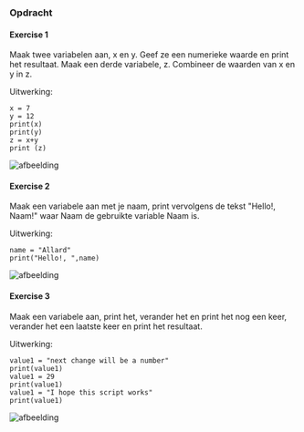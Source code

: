 ### Opdracht

#### Exercise 1

Maak twee variabelen aan, x en y. Geef ze een numerieke waarde en print het resultaat. Maak een derde variabele, z. Combineer de waarden van x en y in z.

Uitwerking:

    x = 7
    y = 12
    print(x)
    print(y)
    z = x+y
    print (z)
    
![afbeelding](https://github.com/techgrounds/techgrounds-Allardyg/assets/132412310/74f3f361-ad5e-4d63-b97d-9a64b406ed13)

#### Exercise 2

Maak een variabele aan met je naam, print vervolgens de tekst "Hello!, Naam!" waar Naam de gebruikte variable Naam is.

Uitwerking:

    name = "Allard"
    print("Hello!, ",name)

![afbeelding](https://github.com/techgrounds/techgrounds-Allardyg/assets/132412310/9dcf90bb-020c-43fb-a1c3-ccce90bdd310)

#### Exercise 3

Maak een variabele aan, print het, verander het en print het nog een keer, verander het een laatste keer en print het resultaat.

Uitwerking:

    value1 = "next change will be a number"
    print(value1)
    value1 = 29
    print(value1)
    value1 = "I hope this script works"
    print(value1)

![afbeelding](https://github.com/techgrounds/techgrounds-Allardyg/assets/132412310/594204bf-627e-4c1e-8a4a-4051730fb9d7)

